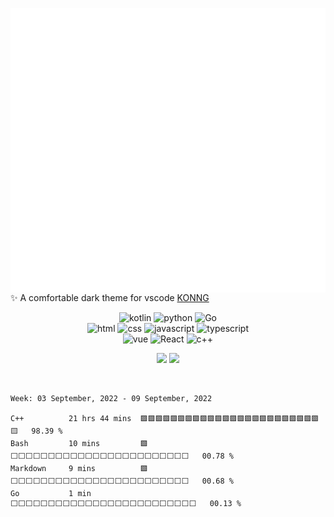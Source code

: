 <div>
<img align='left' src="https://github.com/fengwei2002/fengwei2002/blob/main/calendar.svg">
<img align='left' alt="isocalendar" src="https://github.com/fengwei2002/fengwei2002/blob/main/activity.svg">

✨ A comfortable dark theme for vscode [KONNG](https://marketplace.visualstudio.com/items?itemName=OvO.konng)

<p align="center">
  <img alt="kotlin" src="https://img.shields.io/badge/Kotlin-a788b5?style=flat-square&logo=kotlin&logoColor=white">
  <img alt="python" src="https://img.shields.io/badge/Python-3572a5?style=flat-square&logo=python&logoColor=white">
  <img alt="Go" src="https://img.shields.io/badge/Go-FCEAE5?style=flat-square&logo=Go">
  <br />
  <img alt="html" src="https://img.shields.io/badge/HTML-e34c26?style=flat-square&logo=html5&logoColor=white">
  <img alt="css" src="https://img.shields.io/badge/CSS-443399?style=flat-square&logo=css3">
  <img alt="javascript" src="https://img.shields.io/badge/JavaScript-000000?style=flat-square&logo=javascript">
  <img alt="typescript" src="https://img.shields.io/badge/TypeScript-1a0dab?style=flat-square&logo=typescript">
  <br />
  <img alt="vue" src="https://img.shields.io/badge/Vue.js-007777?style=flat-square&logo=vue.js">
  <img alt="React" src="https://img.shields.io/badge/React-3572a5?style=flat-square&logo=React&logoColor=9cf">
  <img alt="c++" src="https://img.shields.io/badge/C++-f34b7d?style=flat-square&logo=c%2b%2b">
    <p align="center">
    <img src="https://camo.githubusercontent.com/8b4dcdddfcead4e264977e9961ee5fb15fae6a0dcd12ee7a2017e8044603635b/68747470733a2f2f63646e2e616377696e672e636f6d2f6d656469612f61727469636c652f696d6167652f323032322f30342f30322f3130313437365f383763653937646562322d706978656c2d62756e6e792e676966" height="65" algin="center"/>
<a href="https://leetcode.cn/u/fengwei2002/"><img src="https://stats.justsong.cn/api/leetcode?username=fengwei2002&cn=true" height = "188" algin="right"/> </a>
    </p>
</p>
</div> 
<br />

<!--START_SECTION:waka-->
```text
Week: 03 September, 2022 - 09 September, 2022

C++          21 hrs 44 mins  🟪🟪🟪🟪🟪🟪🟪🟪🟪🟪🟪🟪🟪🟪🟪🟪🟪🟪🟪🟪🟪🟪🟪🟪🟨   98.39 % 
Bash         10 mins         🟩⬜⬜⬜⬜⬜⬜⬜⬜⬜⬜⬜⬜⬜⬜⬜⬜⬜⬜⬜⬜⬜⬜⬜⬜   00.78 % 
Markdown     9 mins          🟩⬜⬜⬜⬜⬜⬜⬜⬜⬜⬜⬜⬜⬜⬜⬜⬜⬜⬜⬜⬜⬜⬜⬜⬜   00.68 % 
Go           1 min           ⬜⬜⬜⬜⬜⬜⬜⬜⬜⬜⬜⬜⬜⬜⬜⬜⬜⬜⬜⬜⬜⬜⬜⬜⬜   00.13 % 
```
<!--END_SECTION:waka-->

<!--! ![](https://github-readme-stats.vercel.app/api?username=fengwei2002&show_icons=true&count_private=true&hide_title=true%27&hide=contribs&include_all_commits=true&theme=highcontrast&bg_color=30,e96443,904e95) -->
<!--! ![](https://github-readme-stats.vercel.app/api/top-langs/?username=fengwei2002&hide=html&layout=compact)-->
 <!--!  -->
